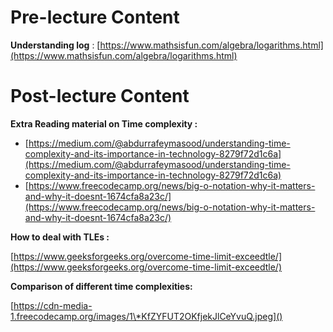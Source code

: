 # Pre-lecture Content

**Understanding log** : [https://www.mathsisfun.com/algebra/logarithms.html](https://www.mathsisfun.com/algebra/logarithms.html)

# Post-lecture Content

**Extra Reading material on Time complexity :**

- [https://medium.com/@abdurrafeymasood/understanding-time-complexity-and-its-importance-in-technology-8279f72d1c6a](https://medium.com/@abdurrafeymasood/understanding-time-complexity-and-its-importance-in-technology-8279f72d1c6a)
- [https://www.freecodecamp.org/news/big-o-notation-why-it-matters-and-why-it-doesnt-1674cfa8a23c/](https://www.freecodecamp.org/news/big-o-notation-why-it-matters-and-why-it-doesnt-1674cfa8a23c/)

**How to deal with TLEs :**

[https://www.geeksforgeeks.org/overcome-time-limit-exceedtle/](https://www.geeksforgeeks.org/overcome-time-limit-exceedtle/)

**Comparison of different time complexities:**

[https://cdn-media-1.freecodecamp.org/images/1\*KfZYFUT2OKfjekJlCeYvuQ.jpeg]()
